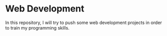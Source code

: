 # Web Development

In this repository, I will try to push some web development projects in order to train my programming skills.